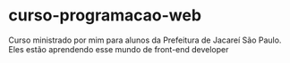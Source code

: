 # curso-programacao-web 

<p>Curso ministrado por mim para alunos da Prefeitura de Jacareí São Paulo. Eles estão aprendendo esse mundo de front-end developer </p>
